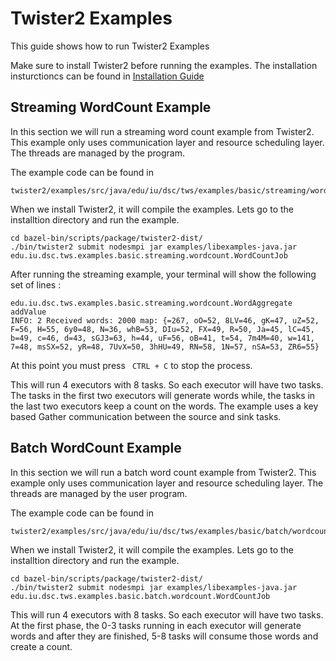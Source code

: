# Twister2 Examples

This guide shows how to run Twister2 Examples

Make sure to install Twister2 before running the examples. The installation insturctioncs can be found in [Installation Guide](../INSTALL.md)

## Streaming WordCount Example

In this section we will run a streaming word count example from Twister2. This example only uses communication layer and resource scheduling layer. The threads are managed by the program.

The example code can be found in

```
twister2/examples/src/java/edu/iu/dsc/tws/examples/basic/streaming/wordcount/
```

When we install Twister2, it will compile the examples. Lets go to the installtion directory and run the example.

```
cd bazel-bin/scripts/package/twister2-dist/
./bin/twister2 submit nodesmpi jar examples/libexamples-java.jar edu.iu.dsc.tws.examples.basic.streaming.wordcount.WordCountJob
```
After running the streaming example, your terminal will show the following set of lines :

```
edu.iu.dsc.tws.examples.basic.streaming.wordcount.WordAggregate addValue
INFO: 2 Received words: 2000 map: {=267, oO=52, 8LV=46, gK=47, uZ=52, F=56, H=55, 6y0=48, N=36, whB=53, DIu=52, FX=49, R=50, Ja=45, lC=45, b=49, c=46, d=43, sGJ3=63, h=44, uF=56, oB=41, t=54, 7m4M=40, w=141, 7=48, msSX=52, yR=48, 7UvX=50, 3hHU=49, RN=58, 1N=57, nSA=53, ZR6=55}
```
At this point you must press ``` CTRL + C``` to stop the process. 

This will run 4 executors with 8 tasks. So each executor will have two tasks. The tasks in the first two executors will generate words while, the tasks in the last two executors keep a count on the words. The example uses a key based Gather communication between the source and sink tasks.

## Batch WordCount Example

In this section we will run a batch word count example from Twister2. This example only uses communication layer and resource scheduling layer. The threads are managed by the user program.

The example code can be found in

```
twister2/examples/src/java/edu/iu/dsc/tws/examples/basic/batch/wordcount/
```

When we install Twister2, it will compile the examples. Lets go to the installtion directory and run the example.

```
cd bazel-bin/scripts/package/twister2-dist/
./bin/twister2 submit nodesmpi jar examples/libexamples-java.jar edu.iu.dsc.tws.examples.basic.batch.wordcount.WordCountJob
```

This will run 4 executors with 8 tasks. So each executor will have two tasks. At the first phase, the 0-3 tasks running in each executor will generate words and after they are finished, 5-8 tasks will consume those words and create a count.
